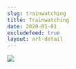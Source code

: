 ```yaml
---
slug: trainwatching
title: Trainwatching
date: 2020-01-01
excludefeed: true
layout: art-detail
---
```

![](/art/trainwatching.webp)
